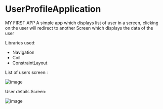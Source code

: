 # UserProfileApplication
MY FIRST APP
A simple app which displays list of user in a screen, clicking on the user will redirect to another Screen which displays the data of the user

Libraries used:
- Navigation
- Coil
- ConstraintLayout

List of users screen :

![image](https://user-images.githubusercontent.com/82305969/211189576-f6433cef-98e1-4ed5-b8fc-a588856ef8a6.png)

User details Screen:

![image](https://user-images.githubusercontent.com/82305969/211189614-3135c9cc-fe90-4b9d-ad20-a31ab09fe9c5.png)

